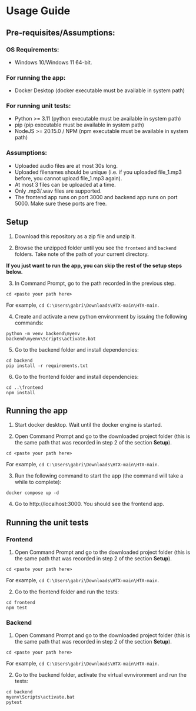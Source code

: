 # Usage Guide

## Pre-requisites/Assumptions:

### OS Requirements:
- Windows 10/Windows 11 64-bit.

### For running the app:
- Docker Desktop (docker executable must be available in system path)

### For running unit tests:
- Python >= 3.11 (python executable must be available in system path)
- pip (pip executable must be available in system path)
- NodeJS >= 20.15.0 / NPM (npm executable must be available in system path)

### Assumptions:
- Uploaded audio files are at most 30s long.
- Uploaded filenames should be unique (i.e. if you uploaded file_1.mp3 before, you cannot upload file_1.mp3 again).
- At most 3 files can be uploaded at a time.
- Only .mp3/.wav files are supported.
- The frontend app runs on port 3000 and backend app runs on port 5000. Make sure these ports are free.

## Setup
1. Download this repository as a zip file and unzip it.

2. Browse the unzipped folder until you see the `frontend` and `backend` folders. Take note of the path of your current directory.

**If you just want to run the app, you can skip the rest of the setup steps below.** 

3. In Command Prompt, go to the path recorded in the previous step.
```
cd <paste your path here>
```
For example, `cd C:\Users\gabri\Downloads\HTX-main\HTX-main`.

4. Create and activate a new python environment by issuing the following commands:
```
python -m venv backend\myenv
backend\myenv\Scripts\activate.bat
```

5. Go to the backend folder and install dependencies:
```
cd backend
pip install -r requirements.txt
```

6. Go to the frontend folder and install dependencies:
```
cd ..\frontend
npm install
```

## Running the app

1. Start docker desktop. Wait until the docker engine is started.

2. Open Command Prompt and go to the downloaded project folder (this is the same path that was recorded
in step 2 of the section **Setup**).
```
cd <paste your path here>
```
For example, `cd C:\Users\gabri\Downloads\HTX-main\HTX-main`.

3. Run the following command to start the app (the command will take a while to complete):
```
docker compose up -d
```

4. Go to http://localhost:3000. You should see the frontend app.

## Running the unit tests

### Frontend
1. Open Command Prompt and go to the downloaded project folder (this is the same path that was recorded
in step 2 of the section **Setup**).
```
cd <paste your path here>
```
For example, `cd C:\Users\gabri\Downloads\HTX-main\HTX-main`.

2. Go to the frontend folder and run the tests:
```
cd frontend
npm test
```

### Backend
1. Open Command Prompt and go to the downloaded project folder (this is the same path that was recorded
in step 2 of the section **Setup**).
```
cd <paste your path here>
```
For example, `cd C:\Users\gabri\Downloads\HTX-main\HTX-main`.

2. Go to the backend folder, activate the virtual evnvironment and run the tests:
```
cd backend
myenv\Scripts\activate.bat
pytest
```


